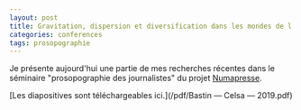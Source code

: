 ```yaml
---
layout: post
title: Gravitation, dispersion et diversification dans les mondes de l’information
categories: conferences
tags: prosopographie
---
```


Je présente aujourd'hui une partie de mes recherches récentes dans le séminaire "prosopographie des journalistes" du projet [Numapresse](http://www.numapresse.org/).

[Les diapositives sont téléchargeables ici.](/pdf/Bastin — Celsa — 2019.pdf)
